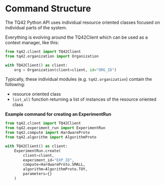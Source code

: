 # Command Structure

The TQ42 Python API uses individual resource oriented classes focused on individual parts of the system.

Everything is evolving around the TQ42Client which can be used as a context manager, like this:

```python
from tq42.client import TQ42Client
from tq42.organization import Organization

with TQ42Client() as client:
    org = Organization(client=client, id="ORG_ID")
```

Typically, these individual modules (e.g. `tq42.organization`) contain the following:

- resource oriented class
- `list_all` function returning a list of instances of the resource oriented class

**Example command for creating an ExperimentRun**

```python
from tq42.client import TQ42Client
from tq42.experiment_run import ExperimentRun
from tq42.compute import HardwareProto
from tq42.algorithm import AlgorithmProto

with TQ42Client() as client:
    ExperimentRun.create(
        client=client,
        experiment_id="EXP_ID",
        compute=HardwareProto.SMALL,
        algorithm=AlgorithmProto.TOY,
        parameters={}
    )
```

